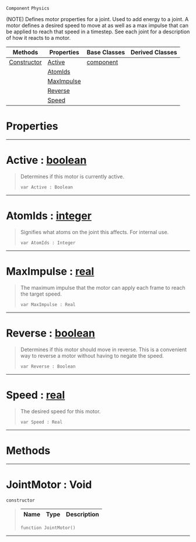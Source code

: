  `Component` `Physics`



(NOTE) Defines motor properties for a joint. Used to add energy to a joint. A motor defines a desired speed to move at as well as a max impulse that can be applied to reach that speed in a timestep. See each joint for a description of how it reacts to a motor.

|Methods|Properties|Base Classes|Derived Classes|
|---|---|---|---|
|[ Constructor](https://plasmaengine.github.io/PlasmaDocs/Plasma1/C++/code_reference/class_reference/jointmotor.md#jointmotor-void)|[ Active](https://plasmaengine.github.io/PlasmaDocs/Plasma1/C++/code_reference/class_reference/jointmotor.md#active-plasma-engine-docum)|[component](https://plasmaengine.github.io/PlasmaDocs/Plasma1/C++/code_reference/class_reference/component.md)| |
| |[ AtomIds](https://plasmaengine.github.io/PlasmaDocs/Plasma1/C++/code_reference/class_reference/jointmotor.md#atomids-plasma-engine-docu)| | |
| |[ MaxImpulse](https://plasmaengine.github.io/PlasmaDocs/Plasma1/C++/code_reference/class_reference/jointmotor.md#maximpulse-plasma-engine-d)| | |
| |[ Reverse](https://plasmaengine.github.io/PlasmaDocs/Plasma1/C++/code_reference/class_reference/jointmotor.md#reverse-plasma-engine-docu)| | |
| |[ Speed](https://plasmaengine.github.io/PlasmaDocs/Plasma1/C++/code_reference/class_reference/jointmotor.md#speed-plasma-engine-docume)| | |


 #  Properties


---  
 #  Active : [boolean](https://plasmaengine.github.io/PlasmaDocs/Plasma1/C++/code_reference/lightning_base_types/boolean.md)

> Determines if this motor is currently active.
> ``` lang=cpp, name=Lightning
> var Active : Boolean


---  
 #  AtomIds : [integer](https://plasmaengine.github.io/PlasmaDocs/Plasma1/C++/code_reference/lightning_base_types/integer.md)

> Signifies what atoms on the joint this affects. For internal use.
> ``` lang=cpp, name=Lightning
> var AtomIds : Integer


---  
 #  MaxImpulse : [real](https://plasmaengine.github.io/PlasmaDocs/Plasma1/C++/code_reference/lightning_base_types/real.md)

> The maximum impulse that the motor can apply each frame to reach the target speed.
> ``` lang=cpp, name=Lightning
> var MaxImpulse : Real


---  
 #  Reverse : [boolean](https://plasmaengine.github.io/PlasmaDocs/Plasma1/C++/code_reference/lightning_base_types/boolean.md)

> Determines if this motor should move in reverse. This is a convenient way to reverse a motor without having to negate the speed.
> ``` lang=cpp, name=Lightning
> var Reverse : Boolean


---  
 #  Speed : [real](https://plasmaengine.github.io/PlasmaDocs/Plasma1/C++/code_reference/lightning_base_types/real.md)

> The desired speed for this motor.
> ``` lang=cpp, name=Lightning
> var Speed : Real


---  
 #  Methods


---  
 #  JointMotor : Void

 `constructor`

> 
> |Name|Type|Description|
> |---|---|---|
> ``` lang=cpp, name=Lightning
> function JointMotor()
> ``` 


---  
 

 